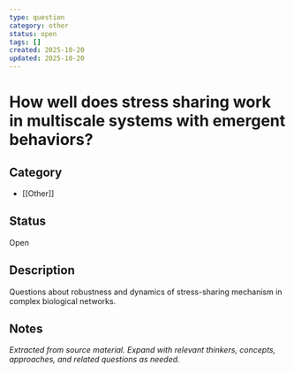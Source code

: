 ```yaml
---
type: question
category: other
status: open
tags: []
created: 2025-10-20
updated: 2025-10-20
---
```


# How well does stress sharing work in multiscale systems with emergent behaviors?

## Category

- [[Other]]

## Status

Open

## Description

Questions about robustness and dynamics of stress-sharing mechanism in complex biological networks.

## Notes

*Extracted from source material. Expand with relevant thinkers, concepts, approaches, and related questions as needed.*
